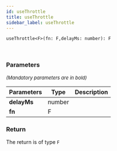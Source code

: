 ```yaml
---
id: useThrottle
title: useThrottle
sidebar_label: useThrottle
---
```


```tsx
useThrottle<F>(fn: F,delayMs: number): F
```
<br/>



### Parameters

<font size="2"><i>(Mandatory parameters are in bold)</i></font>

| Parameters | Type | Description |
| --------- | ---- | ----------- |
| **delayMs** | number |  |
| **fn** | F |  |


### Return



The return is of type <code>F</code>